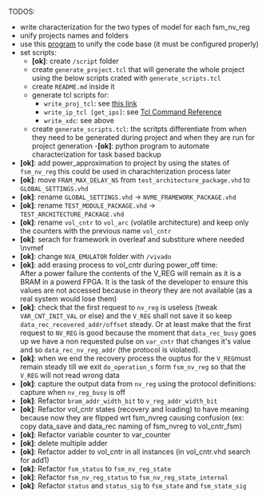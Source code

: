TODOS:
- write characterization for the two types of model for each fsm_nv_reg
- unify projects names and folders
- use this [program](https://github.com/jeremiah-c-leary/vhdl-style-guide) to unify the code base (it must be configured properly)
- set scripts:
    - __[ok]__: create `/script` folder
    - create `generate_project.tcl` that will generate the whole project using the below scripts crated with `generate_scripts.tcl` 
    - create `README.md` inside it
    - generate tcl scripts for:
        - `write_proj_tcl`: see [this link](https://vhdlwhiz.com/jenkins-for-fpga/#vivado-gui-projects-in-batch-mode)
        - `write_ip_tcl [get_ips]`: see [Tcl Command Reference](https://www.xilinx.com/support/documentation/sw_manuals/xilinx2019_2/ug835-vivado-tcl-commands.pdf) 
        - `write_xdc`: see above     
    - create `generate_scripts.tcl`: the scritpts differentiate from when they need to be generated during project and when they are run for project generation
-__[ok]__: python program to automate characterization for task based backup
- __[ok]__: add power_approximation to project by using the states of `fsm_nv_reg` this could be used in charachterization process later
- __[ok]__: move `FRAM_MAX_DELAY_NS` from `test_architecture_package.vhd` to `GLOBAL_SETTINGS.vhd`
- __[ok]__: rename `GLOBAL_SETTINGS.vhd` -> `NVME_FRAMEWORK_PACKAGE.vhd`
- __[ok]__: rename `TEST_MODULE_PACKAGE.vhd` -> `TEST_ARCHITECTURE_PACKAGE.vhd`
- __[ok]__: rename `vol_cntr` to `vol_arc` (volatile architecture) and keep only the counters with the previous name `vol_cntr`
- __[ok]__: serach for framework in overleaf and substiture where needed \nvmef
- __[ok]__: change `NVA_EMULATOR` folder with `/vivado`
- __[ok]__: add erasing process to vol_cntr during power_off time:  
    After a power failure the contents of the V_REG will remain as it is a BRAM in a powerd FPGA.
    It is the task of the developer to ensure this values are not accessed because in theory they are not available (as a real system would lose them)
- __[ok]__: check that the first request to `nv_reg` is useless (tweak `VAR_CNT_INIT_VAL` or else) and the `V_REG` shall not save it so keep `data_rec_recovered_addr/offset` steady. Or at least make that the first request to `NV_REG` is good because the moment that `data_rec_busy` goes up we have a non requested pulse on `var_cntr` that changes it's value and so `data_rec_nv_reg_addr` (the protocol is violated).
- __[ok]__: when we end the recovery process the ouptus for the `V_REG`must remain steady till we exit `do_operation_s` form `fsm_nv_reg` so that the `V_REG` will not read wrong data
- __[ok]__: capture the output data from `nv_reg` using the protocol definitions: capture when `nv_reg_busy` is off
- __[ok]__: Refactor `bram_addr_width_bit` to `v_reg_addr_width_bit`
- __[ok]__: Refactor vol_cntr states (recovery and loading) to have meaning because now they are flipped wrt fsm_nvreg causing confusion (ex: copy data_save and data_rec naming of fsm_nvreg to vol_cntr_fsm)
- __[ok]__: Refactor variable counter to var_counter
- __[ok]__: delete multiple adder
- __[ok]__: Refactor adder to vol_cntr in all instances (in vol_cntr.vhd search for add1)
- __[ok]__: Refactor `fsm_status` to `fsm_nv_reg_state`
- __[ok]__: Refactor `fsm_nv_reg_status` to `fsm_nv_reg_state_internal`
- __[ok]__: Refactor `status` and `status_sig` to `fsm_state` and `fsm_state_sig`